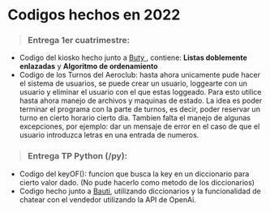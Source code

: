# Codigos hechos en 2022

> ### Entrega 1er cuatrimestre:
 - Codigo del kiosko hecho junto a <a href='https://github.com/dbbuty'> Buty </a>, contiene: <b>Listas doblemente enlazadas</b> y <b>Algoritmo de ordenamiento</b>
 - Codigo de los Turnos del Aeroclub: hasta ahora unicamente pude hacer el sistema de usuarios, se puede crear un usuario, loggearte con un usuario y eliminar el usuario con el que estas loggeado.
 Para esto utilice hasta ahora manejo de archivos y maquinas de estado. La idea es poder terminar el programa con la parte de turnos, es decir, poder reservar un turno en cierto horario cierto dia. Tambien falta 
 el manejo de algunas excepciones, por ejemplo: dar un mensaje de error en el caso de que el usuario introduzca letras en una entrada de numeros.
 
 > ### Entrega TP Python (/py):
 - Codigo del keyOF(): funcion que busca la key en un diccionario para cierto valor dado. (No pude hacerlo como metodo de los diccionarios)
 - Codigo hecho junto a <a href='https://github.com/DHipo'> Bauti</a>, utilizando diccionarios y la funcionalidad de chatear con el vendedor utilizando la API de OpenAi.
